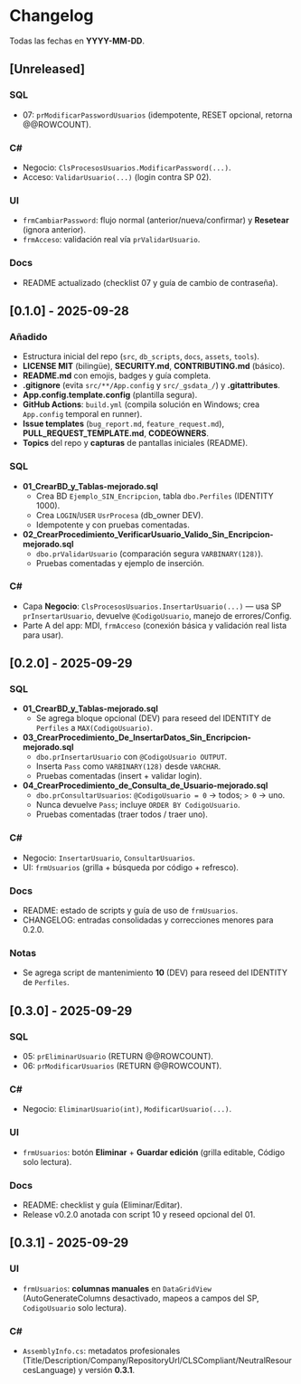 # Changelog

Todas las fechas en **YYYY-MM-DD**.

## [Unreleased]
### SQL
- 07: `prModificarPasswordUsuarios` (idempotente, RESET opcional, retorna @@ROWCOUNT).

### C#
- Negocio: `ClsProcesosUsuarios.ModificarPassword(...)`.
- Acceso: `ValidarUsuario(...)` (login contra SP 02).

### UI
- `frmCambiarPassword`: flujo normal (anterior/nueva/confirmar) y **Resetear** (ignora anterior).
- `frmAcceso`: validación real vía `prValidarUsuario`.

### Docs
- README actualizado (checklist 07 y guía de cambio de contraseña).


## [0.1.0] - 2025-09-28
### Añadido
- Estructura inicial del repo (`src`, `db_scripts`, `docs`, `assets`, `tools`).
- **LICENSE MIT** (bilingüe), **SECURITY.md**, **CONTRIBUTING.md** (básico).
- **README.md** con emojis, badges y guía completa.
- **.gitignore** (evita `src/**/App.config` y `src/_gsdata_/`) y **.gitattributes**.
- **App.config.template.config** (plantilla segura).
- **GitHub Actions**: `build.yml` (compila solución en Windows; crea `App.config` temporal en runner).
- **Issue templates** (`bug_report.md`, `feature_request.md`), **PULL_REQUEST_TEMPLATE.md**, **CODEOWNERS**.
- **Topics** del repo y **capturas** de pantallas iniciales (README).

### SQL
- **01_CrearBD_y_Tablas-mejorado.sql**  
  - Crea BD `Ejemplo_SIN_Encripcion`, tabla `dbo.Perfiles` (IDENTITY 1000).  
  - Crea `LOGIN`/`USER` `UsrProcesa` (db_owner DEV).  
  - Idempotente y con pruebas comentadas.
- **02_CrearProcedimiento_VerificarUsuario_Valido_Sin_Encripcion-mejorado.sql**  
  - `dbo.prValidarUsuario` (comparación segura `VARBINARY(128)`).  
  - Pruebas comentadas y ejemplo de inserción.

### C#
- Capa **Negocio**: `ClsProcesosUsuarios.InsertarUsuario(...)` — usa SP `prInsertarUsuario`, devuelve `@CodigoUsuario`, manejo de errores/Config.
- Parte A del app: MDI, `frmAcceso` (conexión básica y validación real lista para usar).

## [0.2.0] - 2025-09-29
### SQL
- **01_CrearBD_y_Tablas-mejorado.sql**
  - Se agrega bloque opcional (DEV) para reseed del IDENTITY de `Perfiles` a `MAX(CodigoUsuario)`.
- **03_CrearProcedimiento_De_InsertarDatos_Sin_Encripcion-mejorado.sql**
  - `dbo.prInsertarUsuario` con `@CodigoUsuario OUTPUT`.
  - Inserta `Pass` como `VARBINARY(128)` desde `VARCHAR`.
  - Pruebas comentadas (insert + validar login).
- **04_CrearProcedimiento_de_Consulta_de_Usuario-mejorado.sql**
  - `dbo.prConsultarUsuarios`: `@CodigoUsuario = 0` → todos; `> 0` → uno.
  - Nunca devuelve `Pass`; incluye `ORDER BY CodigoUsuario`.
  - Pruebas comentadas (traer todos / traer uno).

### C#
- Negocio: `InsertarUsuario`, `ConsultarUsuarios`.
- UI: `frmUsuarios` (grilla + búsqueda por código + refresco).

### Docs
- README: estado de scripts y guía de uso de `frmUsuarios`.
- CHANGELOG: entradas consolidadas y correcciones menores para 0.2.0.

### Notas
- Se agrega script de mantenimiento **10** (DEV) para reseed del IDENTITY de `Perfiles`.

## [0.3.0] - 2025-09-29
### SQL
- 05: `prEliminarUsuario` (RETURN @@ROWCOUNT).
- 06: `prModificarUsuarios` (RETURN @@ROWCOUNT).

### C#
- Negocio: `EliminarUsuario(int)`, `ModificarUsuario(...)`.

### UI
- `frmUsuarios`: botón **Eliminar** + **Guardar edición** (grilla editable, Código solo lectura).

### Docs
- README: checklist y guía (Eliminar/Editar).
- Release v0.2.0 anotada con script 10 y reseed opcional del 01.

## [0.3.1] - 2025-09-29
### UI
- `frmUsuarios`: **columnas manuales** en `DataGridView` (AutoGenerateColumns desactivado, mapeos a campos del SP, `CodigoUsuario` solo lectura).
### C#
- `AssemblyInfo.cs`: metadatos profesionales (Title/Description/Company/RepositoryUrl/CLSCompliant/NeutralResourcesLanguage) y versión **0.3.1**.